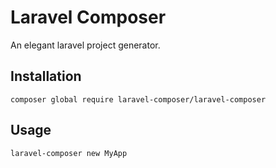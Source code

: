 # Laravel Composer
An elegant laravel project generator.

## Installation

```
composer global require laravel-composer/laravel-composer
```

## Usage

```
laravel-composer new MyApp
```

